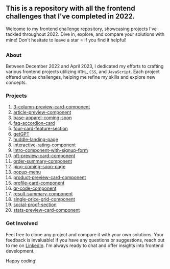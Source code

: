 
## This is a repository with all the frontend challenges that I've completed in 2022.

Welcome to my frontend challenge repository, showcasing projects I've tackled throughout 2022. Dive in, explore, and compare your solutions with mine! Don't hesitate to leave a star ⭐ if you find it helpful!

### About

Between December 2022 and April 2023, I dedicated my efforts to crafting various frontend projects utilizing `HTML`, `CSS`, and `JavaScript`. Each project offered unique challenges, helping me refine my skills and explore new concepts.

### Projects

1. [3-column-preview-card-component](#)
2. [article-preview-component](#)
3. [base-apparel-coming-soon](#)
4. [faq-accordion-card](#)
5. [four-card-feature-section](#)
6. [getGPT](#)
7. [huddle-landing-page](#)
8. [interactive-rating-component](#)
9. [intro-component-with-signup-form](#)
10. [nft-preview-card-component](#)
11. [order-summary-component](#)
12. [ping-coming-soon-page](#)
13. [popup-menu](#)
14. [product-preview-card-component](#)
15. [profile-card-component](#)
16. [qr-code-component](#)
17. [result-summary-component](#)
18. [single-price-grid-component](#)
19. [social-proof-section](#)
20. [stats-preview-card-component](#)

### Get Involved

Feel free to clone any project and compare it with your own solutions. Your feedback is invaluable! If you have any questions or suggestions, reach out to me on [LinkedIn](https://www.linkedin.com/in/taboutsafredy/). I'm always ready to chat and offer insights into frontend development.

Happy coding!
